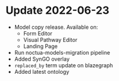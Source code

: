 # Update 2022-06-23

- Model copy release. Available on:
  - Form Editor
  - Visual Pathway Editor
  - Landing Page
- Run noctua-models-migration pipeline
- Added SynGO overlay
- `replaced_by` term update on blazegraph 
- Added latest ontology